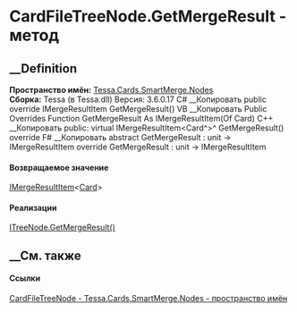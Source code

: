 # CardFileTreeNode.GetMergeResult - метод
##  __Definition
 **Пространство имён:**
[Tessa.Cards.SmartMerge.Nodes](N_Tessa_Cards_SmartMerge_Nodes.htm)  
 **Сборка:** Tessa (в Tessa.dll) Версия: 3.6.0.17
C# __Копировать
     public override IMergeResultItem<Card> GetMergeResult()
VB __Копировать
     Public Overrides Function GetMergeResult As IMergeResultItem(Of Card)
C++ __Копировать
     public:
    virtual IMergeResultItem<Card^>^ GetMergeResult() override
F# __Копировать
     abstract GetMergeResult : unit -> IMergeResultItem<Card> 
    override GetMergeResult : unit -> IMergeResultItem<Card> 
#### Возвращаемое значение
[IMergeResultItem](T_Tessa_SmartMerge_IMergeResultItem_1.htm)<[Card](T_Tessa_Cards_Card.htm)>
#### Реализации
[ITreeNode<TMergeObject>.GetMergeResult()](M_Tessa_SmartMerge_ITreeNode_1_GetMergeResult.htm)  
##  __См. также
#### Ссылки
[CardFileTreeNode - ](T_Tessa_Cards_SmartMerge_Nodes_CardFileTreeNode.htm)
[Tessa.Cards.SmartMerge.Nodes - пространство
имён](N_Tessa_Cards_SmartMerge_Nodes.htm)

